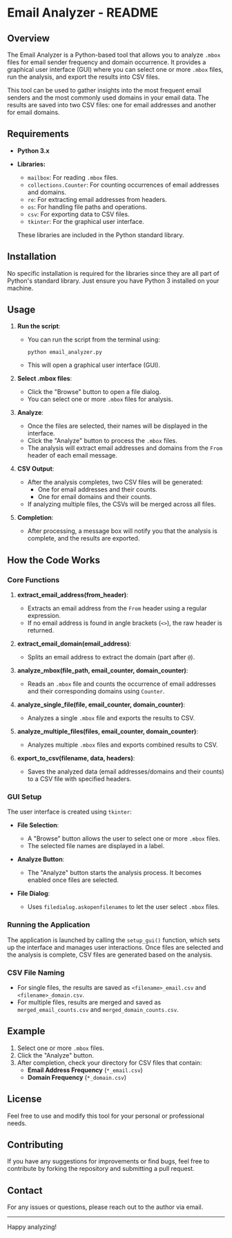 # Email Analyzer - README

## Overview

The Email Analyzer is a Python-based tool that allows you to analyze `.mbox` files for email sender frequency and domain occurrence. It provides a graphical user interface (GUI) where you can select one or more `.mbox` files, run the analysis, and export the results into CSV files.

This tool can be used to gather insights into the most frequent email senders and the most commonly used domains in your email data. The results are saved into two CSV files: one for email addresses and another for email domains.

## Requirements

- **Python 3.x**
- **Libraries:**
  - `mailbox`: For reading `.mbox` files.
  - `collections.Counter`: For counting occurrences of email addresses and domains.
  - `re`: For extracting email addresses from headers.
  - `os`: For handling file paths and operations.
  - `csv`: For exporting data to CSV files.
  - `tkinter`: For the graphical user interface.
  
  These libraries are included in the Python standard library.

## Installation

No specific installation is required for the libraries since they are all part of Python's standard library. Just ensure you have Python 3 installed on your machine.

## Usage

1. **Run the script**: 
   - You can run the script from the terminal using:
     ```
     python email_analyzer.py
     ```
   - This will open a graphical user interface (GUI).

2. **Select .mbox files**:
   - Click the "Browse" button to open a file dialog.
   - You can select one or more `.mbox` files for analysis.

3. **Analyze**:
   - Once the files are selected, their names will be displayed in the interface.
   - Click the "Analyze" button to process the `.mbox` files.
   - The analysis will extract email addresses and domains from the `From` header of each email message.

4. **CSV Output**:
   - After the analysis completes, two CSV files will be generated:
     - One for email addresses and their counts.
     - One for email domains and their counts.
   - If analyzing multiple files, the CSVs will be merged across all files.

5. **Completion**:
   - After processing, a message box will notify you that the analysis is complete, and the results are exported.

## How the Code Works

### Core Functions

1. **extract_email_address(from_header)**: 
   - Extracts an email address from the `From` header using a regular expression. 
   - If no email address is found in angle brackets (`<>`), the raw header is returned.

2. **extract_email_domain(email_address)**: 
   - Splits an email address to extract the domain (part after `@`).

3. **analyze_mbox(file_path, email_counter, domain_counter)**: 
   - Reads an `.mbox` file and counts the occurrence of email addresses and their corresponding domains using `Counter`.

4. **analyze_single_file(file, email_counter, domain_counter)**:
   - Analyzes a single `.mbox` file and exports the results to CSV.

5. **analyze_multiple_files(files, email_counter, domain_counter)**:
   - Analyzes multiple `.mbox` files and exports combined results to CSV.

6. **export_to_csv(filename, data, headers)**:
   - Saves the analyzed data (email addresses/domains and their counts) to a CSV file with specified headers.

### GUI Setup

The user interface is created using `tkinter`:

- **File Selection**: 
  - A "Browse" button allows the user to select one or more `.mbox` files.
  - The selected file names are displayed in a label.

- **Analyze Button**: 
  - The "Analyze" button starts the analysis process. It becomes enabled once files are selected.

- **File Dialog**: 
  - Uses `filedialog.askopenfilenames` to let the user select `.mbox` files.

### Running the Application

The application is launched by calling the `setup_gui()` function, which sets up the interface and manages user interactions. Once files are selected and the analysis is complete, CSV files are generated based on the analysis.

### CSV File Naming

- For single files, the results are saved as `<filename>_email.csv` and `<filename>_domain.csv`.
- For multiple files, results are merged and saved as `merged_email_counts.csv` and `merged_domain_counts.csv`.

## Example

1. Select one or more `.mbox` files.
2. Click the "Analyze" button.
3. After completion, check your directory for CSV files that contain:
   - **Email Address Frequency** (`*_email.csv`)
   - **Domain Frequency** (`*_domain.csv`)

## License

Feel free to use and modify this tool for your personal or professional needs.

## Contributing

If you have any suggestions for improvements or find bugs, feel free to contribute by forking the repository and submitting a pull request.

## Contact

For any issues or questions, please reach out to the author via email.

---

Happy analyzing!
